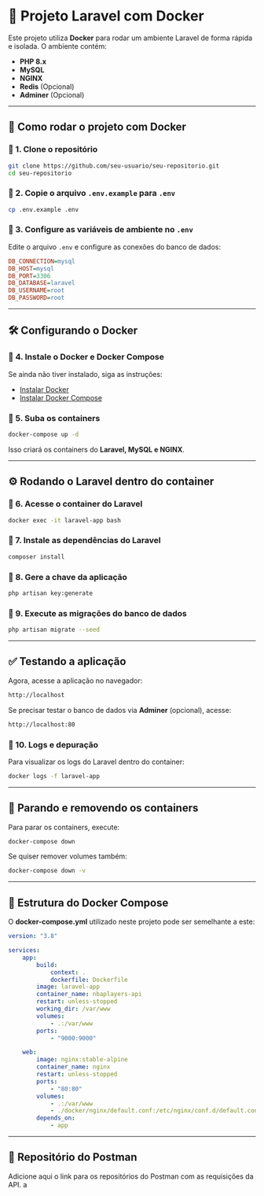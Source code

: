 # 📌 Projeto Laravel com Docker

Este projeto utiliza **Docker** para rodar um ambiente Laravel de forma rápida e isolada. O ambiente contém:

-   **PHP 8.x**
-   **MySQL**
-   **NGINX**
-   **Redis** (Opcional)
-   **Adminer** (Opcional)

---

## 🚀 Como rodar o projeto com Docker

### 🔹 1. Clone o repositório

```sh
git clone https://github.com/seu-usuario/seu-repositorio.git
cd seu-repositorio
```

### 🔹 2. Copie o arquivo `.env.example` para `.env`

```sh
cp .env.example .env
```

### 🔹 3. Configure as variáveis de ambiente no `.env`

Edite o arquivo `.env` e configure as conexões do banco de dados:

```ini
DB_CONNECTION=mysql
DB_HOST=mysql
DB_PORT=3306
DB_DATABASE=laravel
DB_USERNAME=root
DB_PASSWORD=root
```

---

## 🛠️ Configurando o Docker

### 🔹 4. Instale o **Docker** e **Docker Compose**

Se ainda não tiver instalado, siga as instruções:

-   [Instalar Docker](https://docs.docker.com/get-docker/)
-   [Instalar Docker Compose](https://docs.docker.com/compose/install/)

### 🔹 5. Suba os containers

```sh
docker-compose up -d
```

Isso criará os containers do **Laravel, MySQL e NGINX**.

---

## ⚙️ Rodando o Laravel dentro do container

### 🔹 6. Acesse o container do Laravel

```sh
docker exec -it laravel-app bash
```

### 🔹 7. Instale as dependências do Laravel

```sh
composer install
```

### 🔹 8. Gere a chave da aplicação

```sh
php artisan key:generate
```

### 🔹 9. Execute as migrações do banco de dados

```sh
php artisan migrate --seed
```

---

## ✅ Testando a aplicação

Agora, acesse a aplicação no navegador:

```sh
http://localhost
```

Se precisar testar o banco de dados via **Adminer** (opcional), acesse:

```sh
http://localhost:80
```

### 🔹 10. Logs e depuração

Para visualizar os logs do Laravel dentro do container:

```sh
docker logs -f laravel-app
```

---

## 🛑 Parando e removendo os containers

Para parar os containers, execute:

```sh
docker-compose down
```

Se quiser remover volumes também:

```sh
docker-compose down -v
```

---

## 🎯 Estrutura do Docker Compose

O **docker-compose.yml** utilizado neste projeto pode ser semelhante a este:

```yaml
version: "3.8"

services:
    app:
        build:
            context: .
            dockerfile: Dockerfile
        image: laravel-app
        container_name: nbaplayers-api
        restart: unless-stopped
        working_dir: /var/www
        volumes:
            - .:/var/www
        ports:
            - "9000:9000"

    web:
        image: nginx:stable-alpine
        container_name: nginx
        restart: unless-stopped
        ports:
            - "80:80"
        volumes:
            - .:/var/www
            - ./docker/nginx/default.conf:/etc/nginx/conf.d/default.conf
        depends_on:
            - app
```

---

## 🔗 Repositório do Postman

Adicione aqui o link para os repositórios do Postman com as requisições da API.
a
